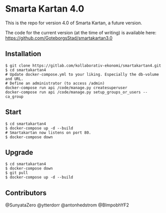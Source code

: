 # Smarta Kartan 4.0

This is the repo for version 4.0 of Smarta Kartan, a future version.

The code for the current version (at the time of writing) is available here:
https://github.com/GoteborgsStad/smartakartan3.0


## Installation

```
$ git clone https://gitlab.com/kollaborativ-ekonomi/smartakartan4.git
$ cd smartakartan4
# Update docker-compose.yml to your liking. Especially the db-volume and URL.
# Define an administrator (to access /admin)
docker-compose run api /code/manage.py createsuperuser
docker-compose run api /code/manage.py setup_groups_or_users --ca_group
```

## Start
```
$ cd smartakartan4
$ docker-compose up -d --build
# Smartakartan now listens on port 80.
$ docker-compose down
```

## Upgrade
```
$ cd smartakartan4
$ docker-compose down
$ git pull
$ docker-compose up -d --build
```
## Contributors
@SunyataZero
@ytterdorr
@antonhedstrom
@BImpobhYF2
